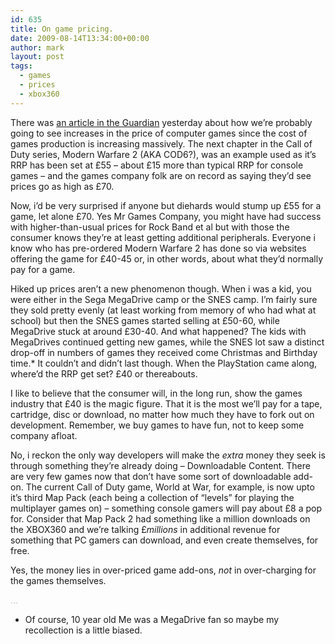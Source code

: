 ```yaml
---
id: 635
title: On game pricing.
date: 2009-08-14T13:34:00+00:00
author: mark
layout: post
tags:
  - games
  - prices
  - xbox360
---
```

There was [an article in the Guardian](http://www.guardian.co.uk/technology/2009/aug/12/higher-prices-videogames) yesterday about how we&#8217;re probably going to see increases in the price of computer games since the cost of games production is increasing massively. The next chapter in the Call of Duty series, Modern Warfare 2 (AKA COD6?), was an example used as it&#8217;s RRP has been set at £55 &#8211; about £15 more than typical RRP for console games &#8211; and the games company folk are on record as saying they&#8217;d see prices go as high as £70.

Now, i&#8217;d be very surprised if anyone but diehards would stump up £55 for a game, let alone £70. Yes Mr Games Company, you might have had success with higher-than-usual prices for Rock Band et al but with those the consumer knows they&#8217;re at least getting additional peripherals. Everyone i know who has pre-ordered Modern Warfare 2 has done so via websites offering the game for £40-45 or, in other words, about what they&#8217;d normally pay for a game.

Hiked up prices aren&#8217;t a new phenomenon though. When i was a kid, you were either in the Sega MegaDrive camp or the SNES camp. I&#8217;m fairly sure they sold pretty evenly (at least working from memory of who had what at school) but then the SNES games started selling at £50-60, while MegaDrive stuck at around £30-40. And what happened? The kids with MegaDrives continued getting new games, while the SNES lot saw a distinct drop-off in numbers of games they received come Christmas and Birthday time.* It couldn&#8217;t and didn&#8217;t last though. When the PlayStation came along, where&#8217;d the RRP get set? £40 or thereabouts.

I like to believe that the consumer will, in the long run, show the games industry that £40 is the magic figure. That it is the most we&#8217;ll pay for a tape, cartridge, disc or download, no matter how much they have to fork out on development. Remember, we buy games to have fun, not to keep some company afloat.

No, i reckon the only way developers will make the _extra_ money they seek is through something they&#8217;re already doing &#8211; Downloadable Content. There are very few games now that don&#8217;t have some sort of downloadable add-on. The current Call of Duty game, World at War, for example, is now upto it&#8217;s third Map Pack (each being a collection of &#8220;levels&#8221; for playing the multiplayer games on) &#8211; something console gamers will pay about £8 a pop for. Consider that Map Pack 2 had something like a million downloads on the XBOX360 and we&#8217;re talking £_millions_ in additional revenue for something that PC gamers can download, and even create themselves, for free.

Yes, the money lies in over-priced game add-ons, _not_ in over-charging for the games themselves.

<span style="color: #c0c0c0;">&#8230;</span>

* Of course, 10 year old Me was a MegaDrive fan so maybe my recollection is a little biased.